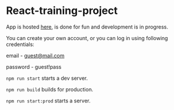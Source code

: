 # React-training-project
App is hosted [here](https://pwm-credentials.herokuapp.com/), is done for fun and development is in progress.

You can create your own account, or you can log in using following credentials:

email - guest@mail.com

password - guest!pass



``` npm run start ``` starts a dev server.

``` npm run build ``` builds for production.

``` npm run start:prod ``` starts a server.
